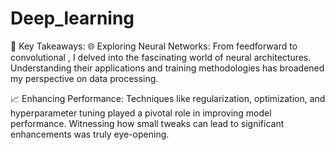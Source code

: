 # Deep_learning
🎯 Key Takeaways:
🌐 Exploring Neural Networks: From feedforward to convolutional , I delved into the fascinating world of neural architectures. Understanding their applications and training methodologies has broadened my perspective on data processing.

📈 Enhancing Performance: Techniques like regularization, optimization, and hyperparameter tuning played a pivotal role in improving model performance. Witnessing how small tweaks can lead to significant enhancements was truly eye-opening.

